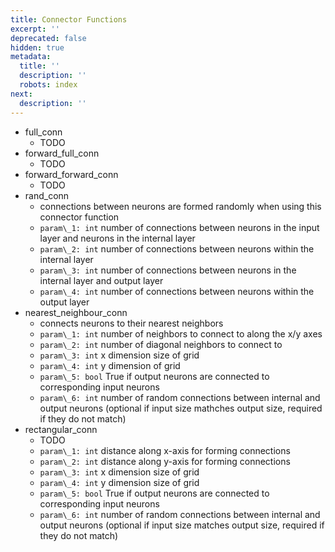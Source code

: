 ```yaml
---
title: Connector Functions
excerpt: ''
deprecated: false
hidden: true
metadata:
  title: ''
  description: ''
  robots: index
next:
  description: ''
---
```

* full\_conn
  * TODO
* forward\_full\_conn
  * TODO
* forward\_forward\_conn
  * TODO
* rand\_conn
  * connections between neurons are formed randomly when using this connector function
  * `param\_1: int` number of connections between neurons in the input layer and neurons in the internal layer
  * `param\_2: int` number of connections between neurons within the internal layer
  * `param\_3: int` number of connections between neurons in the internal layer and output layer
  * `param\_4: int` number of connections between neurons within the output layer
* nearest\_neighbour\_conn
  * connects neurons to their nearest neighbors
  * `param\_1: int` number of neighbors to connect to along the x/y axes
  * `param\_2: int` number of diagonal neighbors to connect to
  * `param\_3: int` x dimension size of grid
  * `param\_4: int` y dimension of grid
  * `param\_5: bool` True if output neurons are connected to corresponding input neurons
  * `param\_6: int` number of random connections between internal and output neurons (optional if input size mathches output size, required if they do not match)
* rectangular\_conn
  * TODO
  * `param\_1: int` distance along x-axis for forming connections
  * `param\_2: int` distance along y-axis for forming connections
  * `param\_3: int` x dimension size of grid
  * `param\_4: int` y dimension size of grid
  * `param\_5: bool` True if output neurons are connected to corresponding input neurons
  * `param\_6: int` number of random connections between internal and output neurons (optional if input size matches output size, required if they do not match)